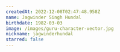 ```yaml
---
createdAt: 2022-12-08T02:47:48.958Z
name: Jagwinder Singh Hundal
birthdate: 1982-03-03
image: /images/guru-character-vector.jpg
nickname: jagwinderhundal
starred: false
---
```

